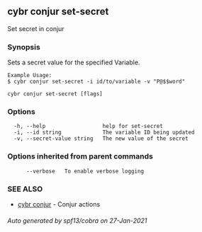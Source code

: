 ## cybr conjur set-secret

Set secret in conjur

### Synopsis

Sets a secret value for the specified Variable.
	
	Example Usage:
	$ cybr conjur set-secret -i id/to/variable -v "P@$$word"

```
cybr conjur set-secret [flags]
```

### Options

```
  -h, --help                  help for set-secret
  -i, --id string             The variable ID being updated
  -v, --secret-value string   The new value of the secret
```

### Options inherited from parent commands

```
      --verbose   To enable verbose logging
```

### SEE ALSO

* [cybr conjur](cybr_conjur.md)	 - Conjur actions

###### Auto generated by spf13/cobra on 27-Jan-2021
